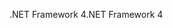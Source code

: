 <span data-ttu-id="625a3-101">.NET Framework 4</span><span class="sxs-lookup"><span data-stu-id="625a3-101">.NET Framework 4</span></span>